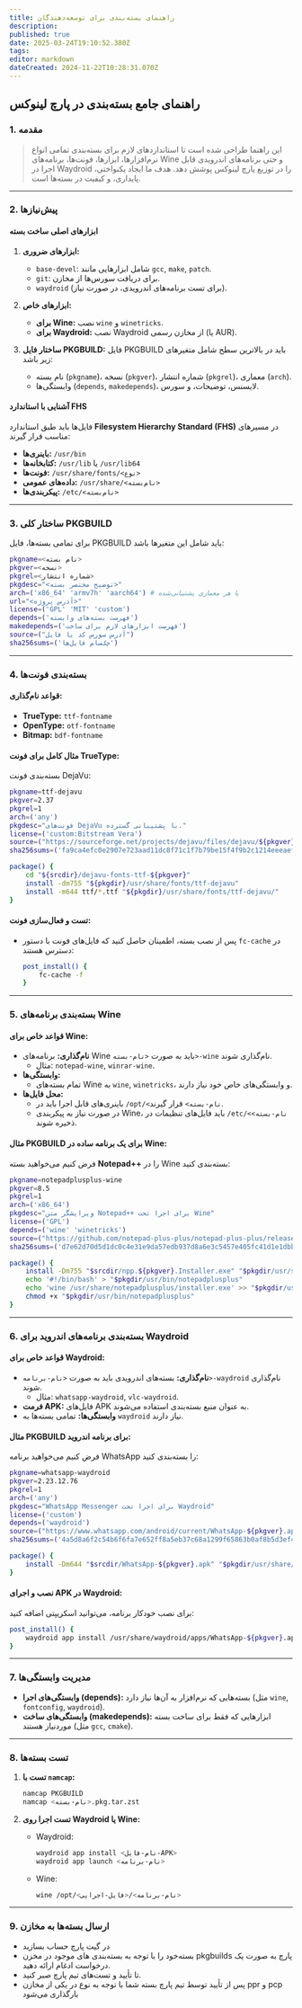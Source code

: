 ```yaml
---
title: راهنمای بسته‌بندی برای توسعه‌دهندگان
description: 
published: true
date: 2025-03-24T19:10:52.380Z
tags: 
editor: markdown
dateCreated: 2024-11-22T10:28:31.070Z
---
```




## **راهنمای جامع بسته‌بندی در پارچ لینوکس**

### **1. مقدمه**
> این راهنما طراحی شده است تا استانداردهای لازم برای بسته‌بندی تمامی انواع نرم‌افزارها، ابزارها، فونت‌ها، برنامه‌های Wine و حتی برنامه‌های اندرویدی قابل اجرا در Waydroid را در توزیع پارچ لینوکس پوشش دهد. هدف ما ایجاد یکنواختی، پایداری، و کیفیت در بسته‌ها است.

---

### **2. پیش‌نیازها**

#### **ابزارهای اصلی ساخت بسته**
1. **ابزارهای ضروری:**
   - `base-devel`: شامل ابزارهایی مانند `gcc`, `make`, `patch`.
   - `git`: برای دریافت سورس‌ها از مخازن.
   - `waydroid` (برای تست برنامه‌های اندرویدی، در صورت نیاز).

2. **ابزارهای خاص:**
   - **برای Wine:** نصب `wine` و `winetricks`.
   - **برای Waydroid:** نصب Waydroid از مخازن رسمی (یا AUR).

3. **ساختار فایل PKGBUILD:**
   فایل PKGBUILD باید در بالاترین سطح شامل متغیرهای زیر باشد:
   - نام بسته (`pkgname`)، نسخه (`pkgver`)، شماره انتشار (`pkgrel`)، معماری (`arch`).
   - وابستگی‌ها (`depends`, `makedepends`)، لایسنس، توضیحات، و سورس.

#### **آشنایی با استاندارد FHS**
فایل‌ها باید طبق استاندارد **Filesystem Hierarchy Standard (FHS)** در مسیرهای مناسب قرار گیرند:
- **باینری‌ها:** `/usr/bin`
- **کتابخانه‌ها:** `/usr/lib` یا `/usr/lib64`
- **فونت‌ها:** `/usr/share/fonts/<نوع>`
- **داده‌های عمومی:** `/usr/share/<نام‌بسته>`
- **پیکربندی‌ها:** `/etc/<نام‌بسته>`

---

### **3. ساختار کلی PKGBUILD**

برای تمامی بسته‌ها، فایل PKGBUILD باید شامل این متغیرها باشد:

```bash
pkgname=<نام بسته>
pkgver=<نسخه>
pkgrel=<شماره انتشار>
pkgdesc="<توضیح مختصر بسته>"
arch=('x86_64' 'armv7h' 'aarch64') # یا هر معماری پشتیبانی‌شده
url="<آدرس پروژه>"
license=('GPL' 'MIT' 'custom')
depends=('فهرست بسته‌های وابسته')
makedepends=('فهرست ابزارهای لازم برای ساخت')
source=("آدرس سورس کد یا فایل")
sha256sums=('چک‌سام فایل‌ها')
```

---

### **4. بسته‌بندی فونت‌ها**

#### **قواعد نام‌گذاری:**
- **TrueType:** `ttf-fontname`
- **OpenType:** `otf-fontname`
- **Bitmap:** `bdf-fontname`

#### **مثال کامل برای فونت TrueType:**
بسته‌بندی فونت DejaVu:

```bash
pkgname=ttf-dejavu
pkgver=2.37
pkgrel=1
arch=('any')
pkgdesc="فونت‌های DejaVu با پشتیبانی گسترده."
license=('custom:Bitstream Vera')
source=("https://sourceforge.net/projects/dejavu/files/dejavu/${pkgver}/dejavu-fonts-ttf-${pkgver}.tar.bz2")
sha256sums=('fa9ca4efc0e2907e723aad11dc8f71c1f7b79be15f4f9b2c1214eeeaefa0f4dd')

package() {
    cd "${srcdir}/dejavu-fonts-ttf-${pkgver}"
    install -dm755 "${pkgdir}/usr/share/fonts/ttf-dejavu"
    install -m644 ttf/*.ttf "${pkgdir}/usr/share/fonts/ttf-dejavu/"
}
```

#### **تست و فعال‌سازی فونت:**
- پس از نصب بسته، اطمینان حاصل کنید که فایل‌های فونت با دستور `fc-cache` در دسترس هستند:
  ```bash
  post_install() {
      fc-cache -f
  }
  ```

---

### **5. بسته‌بندی برنامه‌های Wine**

#### **قواعد خاص برای Wine:**
- **نام‌گذاری:** برنامه‌های Wine باید به صورت `<نام-بسته>-wine` نام‌گذاری شوند.
  - مثال: `notepad-wine`, `winrar-wine`.
- **وابستگی‌ها:**
  - تمام بسته‌های Wine به `wine`, `winetricks`، و وابستگی‌های خاص خود نیاز دارند.
- **محل فایل‌ها:**
  - باینری‌های قابل اجرا باید در `/opt/<نام-بسته>` قرار گیرند.
  - در صورت نیاز به پیکربندی Wine، باید فایل‌های تنظیمات در `/etc/<نام-بسته>` ذخیره شوند.

#### **مثال PKGBUILD برای یک برنامه ساده در Wine:**
فرض کنیم می‌خواهید بسته **Notepad++** را در Wine بسته‌بندی کنید:

```bash
pkgname=notepadplusplus-wine
pkgver=8.5
pkgrel=1
arch=('x86_64')
pkgdesc="ویرایشگر متن Notepad++ برای اجرا تحت Wine"
license=('GPL')
depends=('wine' 'winetricks')
source=("https://github.com/notepad-plus-plus/notepad-plus-plus/releases/download/v${pkgver}/npp.${pkgver}.Installer.exe")
sha256sums=('d7e62d70d5d1dc0c4e31e9da57edb937d8a6e3c5457e405fc41d1e1dbb2b34cf')

package() {
    install -Dm755 "$srcdir/npp.${pkgver}.Installer.exe" "$pkgdir/usr/share/notepadplusplus/installer.exe"
    echo '#!/bin/bash' > "$pkgdir/usr/bin/notepadplusplus"
    echo 'wine /usr/share/notepadplusplus/installer.exe' >> "$pkgdir/usr/bin/notepadplusplus"
    chmod +x "$pkgdir/usr/bin/notepadplusplus"
}
```

---

### **6. بسته‌بندی برنامه‌های اندروید برای Waydroid**

#### **قواعد خاص برای Waydroid:**
- **نام‌گذاری:** بسته‌های اندرویدی باید به صورت `<نام-برنامه>-waydroid` نام‌گذاری شوند.
  - مثال: `whatsapp-waydroid`, `vlc-waydroid`.
- **فرمت APK:** فایل‌های APK به عنوان منبع بسته‌بندی استفاده می‌شوند.
- **وابستگی‌ها:** تمامی بسته‌ها به `waydroid` نیاز دارند.

#### **مثال PKGBUILD برای برنامه اندروید:**
فرض کنیم می‌خواهید برنامه WhatsApp را بسته‌بندی کنید:

```bash
pkgname=whatsapp-waydroid
pkgver=2.23.12.76
pkgrel=1
arch=('any')
pkgdesc="WhatsApp Messenger برای اجرا تحت Waydroid"
license=('custom')
depends=('waydroid')
source=("https://www.whatsapp.com/android/current/WhatsApp-${pkgver}.apk")
sha256sums=('4a5d8a6f2c54b6f6fa7e652ff8a5eb37c68a1299f65863b0af8b5d3ef4e3c91b')

package() {
    install -Dm644 "$srcdir/WhatsApp-${pkgver}.apk" "$pkgdir/usr/share/waydroid/apps/WhatsApp-${pkgver}.apk"
}
```

#### **نصب و اجرای APK در Waydroid:**
برای نصب خودکار برنامه، می‌توانید اسکریپتی اضافه کنید:
```bash
post_install() {
    waydroid app install /usr/share/waydroid/apps/WhatsApp-${pkgver}.apk
}
```

---

### **7. مدیریت وابستگی‌ها**

- **وابستگی‌های اجرا (depends):** بسته‌هایی که نرم‌افزار به آن‌ها نیاز دارد (مثل `wine`, `fontconfig`, `waydroid`).
- **وابستگی‌های ساخت (makedepends):** ابزارهایی که فقط برای ساخت بسته موردنیاز هستند (مثل `gcc`, `cmake`).

---

### **8. تست بسته‌ها**

1. **تست با `namcap`:**
   ```bash
   namcap PKGBUILD
   namcap <نام-بسته>.pkg.tar.zst
   ```

2. **تست اجرا روی Waydroid یا Wine:**
   - Waydroid:
     ```bash
     waydroid app install <نام-فایل-APK>
     waydroid app launch <نام-برنامه>
     ```
   - Wine:
     ```bash
     wine /opt/<نام-برنامه>/<فایل-اجرایی>
     ```

---

### **9. ارسال بسته‌ها به مخازن**

- در گیت پارچ حساب بسازید
- بسته‌خود را با توجه به بسته‌بندی های موجود در مخزن pkgbuilds پارچ به صورت یک درخواست ادغام ارائه دهید.
- تا تأیید و تست‌های تیم پارچ صبر کنید.
- پس از تأیید توسط تیم پارچ بسته شما با توجه به نوع در یکی از مخازن ppr و pcp بارگذاری می‌شود